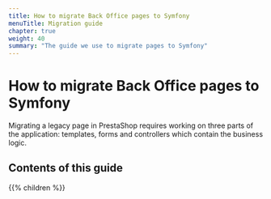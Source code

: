 ```yaml
---
title: How to migrate Back Office pages to Symfony
menuTitle: Migration guide
chapter: true
weight: 40
summary: "The guide we use to migrate pages to Symfony"
---
```


# How to migrate Back Office pages to Symfony

Migrating a legacy page in PrestaShop requires working on three parts of the application: templates, forms and controllers which contain the business logic.

## Contents of this guide

{{% children %}}
